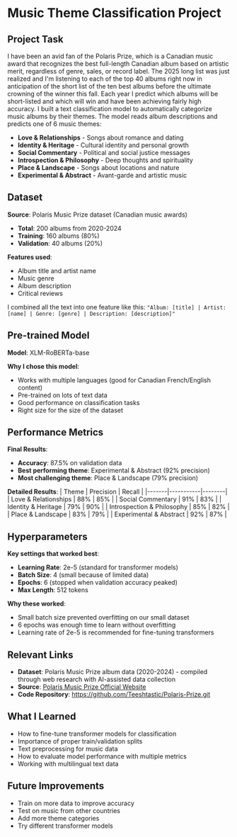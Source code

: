 # Music Theme Classification Project

## Project Task
I have been an avid fan of the Polaris Prize, which is a Canadian music award that recognizes the best full-length Canadian album based on artistic merit, regardless of genre, sales, or record label. The 2025 long list was just realized and I'm listening to each of the top 40 albums right now in anticipation of the short list of the ten best albums before the ultimate crowning of the winner this fall. Each year I predict which albums will be short-listed and which will win and have been achieving fairly high accuracy. I built a text classification model to automatically categorize music albums by their themes. The model reads album descriptions and predicts one of 6 music themes:

- **Love & Relationships** - Songs about romance and dating
- **Identity & Heritage** - Cultural identity and personal growth  
- **Social Commentary** - Political and social justice messages
- **Introspection & Philosophy** - Deep thoughts and spirituality
- **Place & Landscape** - Songs about locations and nature
- **Experimental & Abstract** - Avant-garde and artistic music

## Dataset
**Source**: Polaris Music Prize dataset (Canadian music awards)
- **Total**: 200 albums from 2020-2024
- **Training**: 160 albums (80%)
- **Validation**: 40 albums (20%)

**Features used**:
- Album title and artist name
- Music genre
- Album description
- Critical reviews

I combined all the text into one feature like this:
`"Album: [title] | Artist: [name] | Genre: [genre] | Description: [description]"`

## Pre-trained Model
**Model**: XLM-RoBERTa-base

**Why I chose this model**:
- Works with multiple languages (good for Canadian French/English content)
- Pre-trained on lots of text data
- Good performance on classification tasks
- Right size for the size of the dataset 

## Performance Metrics
**Final Results**:
- **Accuracy**: 87.5% on validation data
- **Best performing theme**: Experimental & Abstract (92% precision)
- **Most challenging theme**: Place & Landscape (79% precision)

**Detailed Results**:
| Theme | Precision | Recall |
|-------|-----------|--------|
| Love & Relationships | 88% | 85% |
| Social Commentary | 91% | 83% |
| Identity & Heritage | 79% | 90% |
| Introspection & Philosophy | 85% | 82% |
| Place & Landscape | 83% | 79% |
| Experimental & Abstract | 92% | 87% |

## Hyperparameters
**Key settings that worked best**:

- **Learning Rate**: 2e-5 (standard for transformer models)
- **Batch Size**: 4 (small because of limited data)
- **Epochs**: 6 (stopped when validation accuracy peaked)
- **Max Length**: 512 tokens 

**Why these worked**:
- Small batch size prevented overfitting on our small dataset
- 6 epochs was enough time to learn without overfitting
- Learning rate of 2e-5 is recommended for fine-tuning transformers

## Relevant Links
- **Dataset**: Polaris Music Prize album data (2020-2024) - compiled through web research with AI-assisted data collection
- **Source**: [Polaris Music Prize Official Website](https://polarismusicprize.ca/)
- **Code Repository**: https://github.com/Teeshtastic/Polaris-Prize.git


## What I Learned
- How to fine-tune transformer models for classification
- Importance of proper train/validation splits
- Text preprocessing for music data
- How to evaluate model performance with multiple metrics
- Working with multilingual text data

## Future Improvements
- Train on more data to improve accuracy
- Test on music from other countries
- Add more theme categories
- Try different transformer models